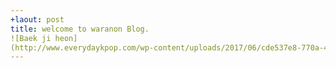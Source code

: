 ```yaml
---
+laout: post
title: welcome to waranon Blog.
![Baek ji heon]
(http://www.everydaykpop.com/wp-content/uploads/2017/06/cde537e8-770a-41ac-a715-d142e362424f-%EB%B0%B1%EC%A7%80%ED%97%8C4.jpg)
---
```

